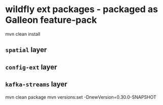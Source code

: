 wildfly ext packages - packaged as Galleon feature-pack
==============================================================================

mvn clean install




`spatial` layer
---------------------------------



`config-ext` layer
---------------------------------

`kafka-streams` layer
---------------------------------


####
mvn clean package
mvn versions:set -DnewVersion=0.30.0-SNAPSHOT
